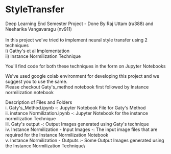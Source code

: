 # StyleTransfer
Deep Learning End Semester Project - Done By Raj Uttam (ru388) and Neeharika Vangavaragu (nv911)\
\
In this project we've tried to implement neural style transfer using 2 techniques\
  i) Gathy's et al Implementation \
  ii) Instance Normilization Technique 

You'll find code for both these techniques in the form on Jupyter Notebooks

We've used google colab environment for developing this project and we suggest you to use the same.\
Please checkout Gaty's_method notebook first followed by Instance normilization notebook

Description of Files and Folders\
  i. Gaty's_Method.ipynb -: Jupyter Notebook File for Gaty's Method\
  ii. instance Normilization.ipynb -: Jupyter Notebook for the instance normilization Technique\
  iii. Gaty's output -: Output Images generated using Gaty's technique\
  iv. Instance Normilization - Input Images -: The input image files that are required for the Instance Normilization Notebook\
  v. Instance Normilization - Outputs :- Some Output Images generated using the Instance Normilization Technique\
  
